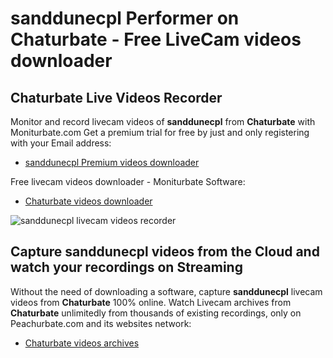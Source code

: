 # sanddunecpl Performer on Chaturbate - Free LiveCam videos downloader

## Chaturbate Live Videos Recorder

Monitor and record livecam videos of **sanddunecpl** from **Chaturbate** with Moniturbate.com
Get a premium trial for free by just and only registering with your Email address:
* [sanddunecpl Premium videos downloader](https://moniturbate.com/request-demo-licence-key.html)

Free livecam videos downloader - Moniturbate Software:
* [Chaturbate videos downloader](https://moniturbate.com/moniturbate-download-software.html)

![sanddunecpl livecam videos recorder](https://peachurnet.com/templates/moniturbate-software.png)


## Capture sanddunecpl videos from the Cloud and watch your recordings on Streaming

Without the need of downloading a software, capture **sanddunecpl** livecam videos from **Chaturbate** 100% online.
Watch Livecam archives from **Chaturbate** unlimitedly from thousands of existing recordings, only on Peachurbate.com and its websites network:
* [Chaturbate videos archives](https://peachurnet.com/)